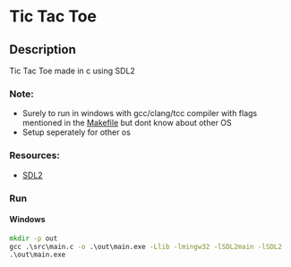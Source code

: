 # Tic Tac Toe

## Description
Tic Tac Toe made in c using SDL2

### Note:
- Surely to run in windows with gcc/clang/tcc compiler with flags mentioned in the [Makefile](.//Makefile) but dont know about other OS
- Setup seperately for other os

### Resources:
- [SDL2](https://github.com/libsdl-org/SDL/releases/tag/release-2.26.2)

### Run

#### Windows

```cmd
mkdir -p out
gcc .\src\main.c -o .\out\main.exe -Llib -lmingw32 -lSDL2main -lSDL2
.\out\main.exe
```

